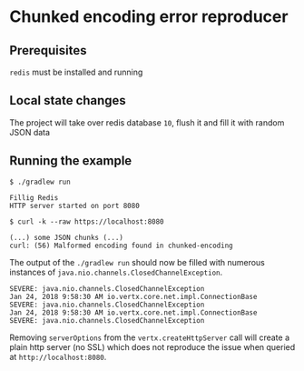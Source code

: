 # Chunked encoding error reproducer

## Prerequisites

`redis` must be installed and running

## Local state changes

The project will take over redis database `10`, flush it and fill it with random JSON data

## Running the example

```
$ ./gradlew run

Fillig Redis
HTTP server started on port 8080
```

```
$ curl -k --raw https://localhost:8080

(...) some JSON chunks (...)
curl: (56) Malformed encoding found in chunked-encoding
```

The output of the `./gradlew run` should now be filled with numerous instances of `java.nio.channels.ClosedChannelException`.

```
SEVERE: java.nio.channels.ClosedChannelException
Jan 24, 2018 9:58:30 AM io.vertx.core.net.impl.ConnectionBase
SEVERE: java.nio.channels.ClosedChannelException
Jan 24, 2018 9:58:30 AM io.vertx.core.net.impl.ConnectionBase
SEVERE: java.nio.channels.ClosedChannelException
```

Removing `serverOptions` from the `vertx.createHttpServer` call will create a plain http server (no SSL) which does not reproduce the issue when queried at `http://localhost:8080`.
